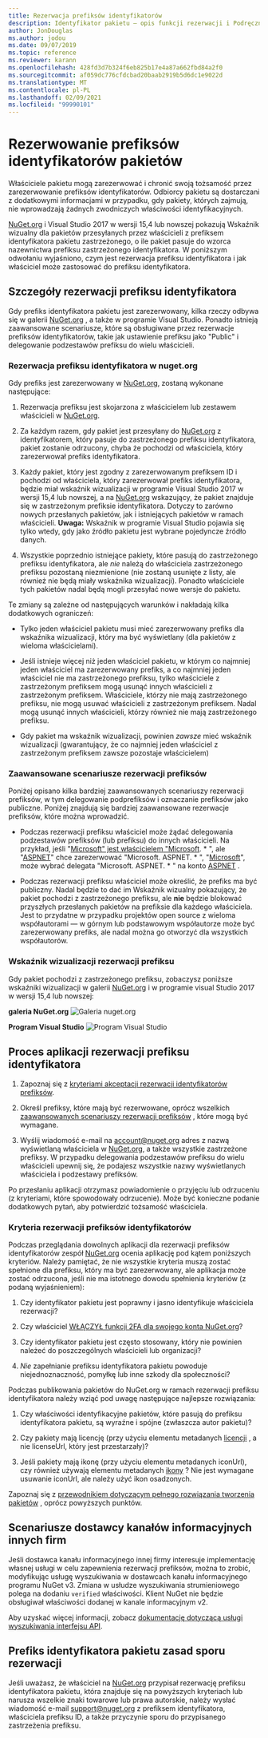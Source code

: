 ```yaml
---
title: Rezerwacja prefiksów identyfikatorów
description: Identyfikator pakietu — opis funkcji rezerwacji i Podręcznik autora.
author: JonDouglas
ms.author: jodou
ms.date: 09/07/2019
ms.topic: reference
ms.reviewer: karann
ms.openlocfilehash: 428fd3d7b324f6eb825b17e4a87a662fbd84a2f0
ms.sourcegitcommit: af059dc776cfdcbad20baab2919b5d6dc1e9022d
ms.translationtype: MT
ms.contentlocale: pl-PL
ms.lasthandoff: 02/09/2021
ms.locfileid: "99990101"
---
```

# <a name="package-id-prefix-reservation"></a>Rezerwowanie prefiksów identyfikatorów pakietów

Właściciele pakietu mogą zarezerwować i chronić swoją tożsamość przez zarezerwowanie prefiksów identyfikatorów. Odbiorcy pakietu są dostarczani z dodatkowymi informacjami w przypadku, gdy pakiety, których zajmują, nie wprowadzają żadnych zwodniczych właściwości identyfikacyjnych. 

[NuGet.org](https://www.nuget.org/) i Visual Studio 2017 w wersji 15,4 lub nowszej pokazują Wskaźnik wizualny dla pakietów przesyłanych przez właścicieli z prefiksem identyfikatora pakietu zastrzeżonego, o ile pakiet pasuje do wzorca nazewnictwa prefiksu zastrzeżonego identyfikatora. W poniższym odwołaniu wyjaśniono, czym jest rezerwacja prefiksu identyfikatora i jak właściciel może zastosować do prefiksu identyfikatora.

## <a name="id-prefix-reservation-details"></a>Szczegóły rezerwacji prefiksu identyfikatora

Gdy prefiks identyfikatora pakietu jest zarezerwowany, kilka rzeczy odbywa się w galerii [NuGet.org](https://www.nuget.org/) , a także w programie Visual Studio. Ponadto istnieją zaawansowane scenariusze, które są obsługiwane przez rezerwacje prefiksów identyfikatorów, takie jak ustawienie prefiksu jako "Public" i delegowanie podzestawów prefiksu do wielu właścicieli.

### <a name="id-prefix-reservation-on-nugetorg"></a>Rezerwacja prefiksu identyfikatora w nuget.org

Gdy prefiks jest zarezerwowany w [NuGet.org](https://www.nuget.org/), zostaną wykonane następujące:

1. Rezerwacja prefiksu jest skojarzona z właścicielem lub zestawem właścicieli w [NuGet.org](https://www.nuget.org/).

1. Za każdym razem, gdy pakiet jest przesyłany do [NuGet.org](https://www.nuget.org/) z identyfikatorem, który pasuje do zastrzeżonego prefiksu identyfikatora, pakiet zostanie odrzucony, chyba że pochodzi od właściciela, który zarezerwował prefiks identyfikatora.

1. Każdy pakiet, który jest zgodny z zarezerwowanym prefiksem ID i pochodzi od właściciela, który zarezerwował prefiks identyfikatora, będzie miał wskaźnik wizualizacji w programie Visual Studio 2017 w wersji 15,4 lub nowszej, a na [NuGet.org](https://www.nuget.org/) wskazujący, że pakiet znajduje się w zastrzeżonym prefiksie identyfikatora. Dotyczy to zarówno nowych przesłanych pakietów, jak i istniejących pakietów w ramach właścicieli. **Uwaga:** Wskaźnik w programie Visual Studio pojawia się tylko wtedy, gdy jako źródło pakietu jest wybrane pojedyncze źródło danych.

1. Wszystkie poprzednio istniejące pakiety, które pasują do zastrzeżonego prefiksu identyfikatora, ale *nie* należą do właściciela zastrzeżonego prefiksu pozostaną niezmienione (nie zostaną usunięte z listy, ale również nie będą miały wskaźnika wizualizacji). Ponadto właściciele tych pakietów nadal będą mogli przesyłać nowe wersje do pakietu.

Te zmiany są zależne od następujących warunków i nakładają kilka dodatkowych ograniczeń:

- Tylko jeden właściciel pakietu musi mieć zarezerwowany prefiks dla wskaźnika wizualizacji, który ma być wyświetlany (dla pakietów z wieloma właścicielami).

- Jeśli istnieje więcej niż jeden właściciel pakietu, w którym co najmniej jeden właściciel ma zarezerwowany prefiks, a co najmniej jeden właściciel nie ma zastrzeżonego prefiksu, tylko właściciele z zastrzeżonym prefiksem mogą usunąć innych właścicieli z zastrzeżonym prefiksem. Właściciele, którzy nie mają zastrzeżonego prefiksu, nie mogą usuwać właścicieli z zastrzeżonym prefiksem. Nadal mogą usunąć innych właścicieli, którzy również nie mają zastrzeżonego prefiksu.

- Gdy pakiet ma wskaźnik wizualizacji, powinien *zawsze* mieć wskaźnik wizualizacji (gwarantujący, że co najmniej jeden właściciel z zastrzeżonym prefiksem zawsze pozostaje właścicielem)

### <a name="advanced-prefix-reservation-scenarios"></a>Zaawansowane scenariusze rezerwacji prefiksów

Poniżej opisano kilka bardziej zaawansowanych scenariuszy rezerwacji prefiksów, w tym delegowanie podprefiksów i oznaczanie prefiksów jako publiczne. Poniżej znajdują się bardziej zaawansowane rezerwacje prefiksów, które można wprowadzić. 

- Podczas rezerwacji prefiksu właściciel może żądać delegowania podzestawów prefiksów (lub prefiksu) do innych właścicieli. Na przykład, jeśli "[Microsoft" jest właścicielem "Microsoft](https://www.nuget.org/profiles/microsoft). \* ", ale "[ASPNET](https://www.nuget.org/profiles/aspnet)" chce zarezerwować "Microsoft. ASPNET. \* ", "[Microsoft](https://www.nuget.org/profiles/microsoft)", może wybrać delegata "Microsoft. ASPNET. \* " na konto [ASPNET](https://www.nuget.org/profiles/aspnet) .

- Podczas rezerwacji prefiksu właściciel może określić, że prefiks ma być publiczny. Nadal będzie to dać im Wskaźnik wizualny pokazujący, że pakiet pochodzi z zastrzeżonego prefiksu, ale **nie** będzie blokować przyszłych przesłanych pakietów na prefiksie dla każdego właściciela. Jest to przydatne w przypadku projektów open source z wieloma współautorami — w górnym lub podstawowym współautorze może być zarezerwowany prefiks, ale nadal można go otworzyć dla wszystkich współautorów. 

### <a name="prefix-reservation-visual-indicator"></a>Wskaźnik wizualizacji rezerwacji prefiksu

Gdy pakiet pochodzi z zastrzeżonego prefiksu, zobaczysz poniższe wskaźniki wizualizacji w galerii [NuGet.org](https://www.nuget.org/) i w programie visual Studio 2017 w wersji 15,4 lub nowszej:

**galeria NuGet.org** 
 ![ Galeria nuget.org](media/nuget-gallery-reserved-prefix.png)

**Program Visual Studio** 
 ![ Program Visual Studio](media/visual-studio-reserved-prefix.png)

## <a name="id-prefix-reservation-application-process"></a>Proces aplikacji rezerwacji prefiksu identyfikatora

1. Zapoznaj się z [kryteriami akceptacji rezerwacji identyfikatorów prefiksów](#id-prefix-reservation-criteria).

2. Określ prefiksy, które mają być rezerwowane, oprócz wszelkich [zaawansowanych scenariuszy rezerwacji prefiksów](#advanced-prefix-reservation-scenarios) , które mogą być wymagane.

3. Wyślij wiadomość e-mail na [account@nuget.org](mailto:account@nuget.org) adres z nazwą wyświetlaną właściciela w [NuGet.org](https://www.nuget.org/), a także wszystkie zastrzeżone prefiksy. W przypadku delegowania podzestawów prefiksu do wielu właścicieli upewnij się, że podajesz wszystkie nazwy wyświetlanych właściciela i podzestawy prefiksów.

Po przesłaniu aplikacji otrzymasz powiadomienie o przyjęciu lub odrzuceniu (z kryteriami, które spowodowały odrzucenie). Może być konieczne podanie dodatkowych pytań, aby potwierdzić tożsamość właściciela.

### <a name="id-prefix-reservation-criteria"></a>Kryteria rezerwacji prefiksów identyfikatorów

Podczas przeglądania dowolnych aplikacji dla rezerwacji prefiksów identyfikatorów zespół [NuGet.org](https://www.nuget.org) ocenia aplikację pod kątem poniższych kryteriów. Należy pamiętać, że nie wszystkie kryteria muszą zostać spełnione dla prefiksu, który ma być zarezerwowany, ale aplikacja może zostać odrzucona, jeśli nie ma istotnego dowodu spełnienia kryteriów (z podaną wyjaśnieniem):

1. Czy identyfikator pakietu jest poprawny i jasno identyfikuje właściciela rezerwacji?

1. Czy właściciel [WŁĄCZYŁ funkcji 2FA dla swojego konta NuGet.org](individual-accounts.md#enable-two-factor-authentication-2fa)?

1. Czy identyfikator pakietu jest często stosowany, który nie powinien należeć do poszczególnych właścicieli lub organizacji?

1. *Nie* zapełnianie prefiksu identyfikatora pakietu powoduje niejednoznaczność, pomyłkę lub inne szkody dla społeczności?

Podczas publikowania pakietów do NuGet.org w ramach rezerwacji prefiksu identyfikatora należy wziąć pod uwagę następujące najlepsze rozwiązania:

1. Czy właściwości identyfikacyjne pakietów, które pasują do prefiksu identyfikatora pakietu, są wyraźne i spójne (zwłaszcza autor pakietu)?

1. Czy pakiety mają licencję (przy użyciu elementu metadanych [licencji](../reference/nuspec.md#license) , a nie licenseUrl, który jest przestarzały)?

1. Jeśli pakiety mają ikonę (przy użyciu elementu metadanych iconUrl), czy również używają elementu metadanych [ikony](../reference/nuspec.md#icon) ? Nie jest wymagane usuwanie iconUrl, ale należy użyć ikon osadzonych.
 
Zapoznaj się z [przewodnikiem dotyczącym pełnego rozwiązania tworzenia pakietów](../create-packages/package-authoring-best-practices.md) , oprócz powyższych punktów.

## <a name="third-party-feed-provider-scenarios"></a>Scenariusze dostawcy kanałów informacyjnych innych firm

Jeśli dostawca kanału informacyjnego innej firmy interesuje implementację własnej usługi w celu zapewnienia rezerwacji prefiksów, można to zrobić, modyfikując usługę wyszukiwania w dostawcach kanału informacyjnego programu NuGet v3. Zmiana w usłudze wyszukiwania strumieniowego polega na dodaniu `verified` właściwości. Klient NuGet nie będzie obsługiwał właściwości dodanej w kanale informacyjnym v2.

Aby uzyskać więcej informacji, zobacz [dokumentację dotyczącą usługi wyszukiwania interfejsu API](../api/search-query-service-resource.md).

## <a name="package-id-prefix-reservation-dispute-policy"></a>Prefiks identyfikatora pakietu zasad sporu rezerwacji
Jeśli uważasz, że właściciel na [NuGet.org](https://www.nuget.org) przypisał rezerwację prefiksu identyfikatora pakietu, która znajduje się na powyższych kryteriach lub narusza wszelkie znaki towarowe lub prawa autorskie, należy wysłać wiadomość e-mail [support@nuget.org](mailto:support@nuget.org) z prefiksem identyfikatora, właściciela prefiksu ID, a także przyczynie sporu do przypisanego zastrzeżenia prefiksu.

